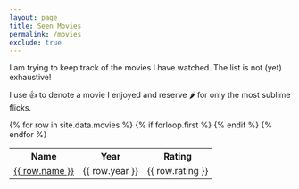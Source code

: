 ```yaml
---
layout: page
title: Seen Movies
permalink: /movies
exclude: true
---
```


I am trying to keep track of the movies I have watched.
The list is not (yet) exhaustive!

I use 👍 to denote a movie I enjoyed and reserve 🌶 for only the most sublime flicks.

<table>
  {% for row in site.data.movies %}
    {% if forloop.first %}
      <tr>
        <th>Name</th>
        <th>Year</th>
        <th>Rating</th>
      </tr>
    {% endif %}
      <tr>
        <td><a href="https://www.imdb.com/title/{{ row.imdb_id }}">{{ row.name }}</a></td>
        <td>{{ row.year }}</td>
        <td>{{ row.rating }}</td>
      </tr>
 {% endfor %}
</table>
